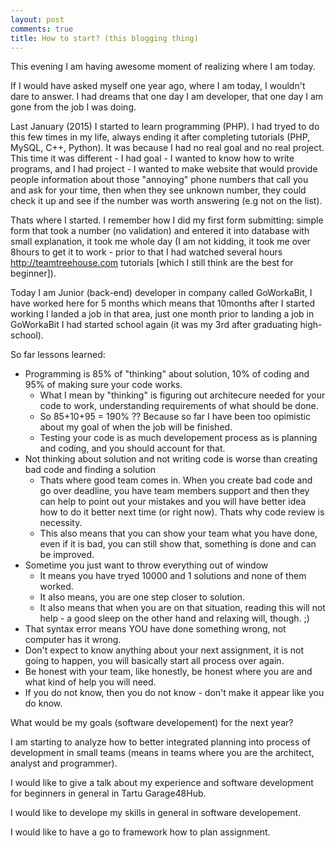 ```yaml
---
layout: post
comments: true
title: How to start? (this blogging thing)
---
```


This evening I am having awesome moment of realizing where I am today.

If I would have asked myself one year ago, where I am today, I wouldn't dare to answer. I had dreams that one day I am developer, that one day I am gone from the job I was doing.

Last January (2015) I started to learn programming (PHP). I had tryed to do this few times in my life, always ending it after completing tutorials (PHP, MySQL, C++, Python). It was because I had no real goal and no real project.
This time it was different - I had goal - I wanted to know how to write programs, and I had project - I wanted to make website that would provide people information about those "annoying" phone numbers that call you and ask for your time, then when they see unknown number, they could check it up and see if the number was worth answering (e.g not on the list).

Thats where I started. I remember how I did my first form submitting: simple form that took a number (no validation) and entered it into database with small explanation, it took me whole day (I am not kidding, it took me over 8hours to get it to work - prior to that I had watched several hours http://teamtreehouse.com tutorials [which I still think are the best for beginner]).

Today I am Junior (back-end) developer in company called GoWorkaBit, I have worked here for 5 months which means that 10months after I started working I landed a job in that area, just one month prior to landing a job in GoWorkaBit I had started school again (it was my 3rd after graduating high-school).

So far lessons learned:

* Programming is 85% of "thinking" about solution, 10% of coding and 95% of making sure your code works.
	- What I mean by "thinking" is figuring out architecure needed for your code to work, understanding requirements of what should be done.
	- So 85+10+95 = 190% ?? Because so far I have been too opimistic about my goal of when the job will be finished.
	- Testing your code is as much developement process as is planning and coding, and you should account for that.
* Not thinking about solution and not writing code is worse than creating bad code and finding a solution
	- Thats where good team comes in. When you create bad code and go over deadline, you have team members support and then they can help to point out your mistakes and you will have better idea how to do it better next time (or right now). Thats why code review is necessity.
	- This also means that you can show your team what you have done, even if it is bad, you can still show that, something is done and can be improved.
* Sometime you just want to throw everything out of window
	- It means you have tryed 10000 and 1 solutions and none of them worked.
	- It also means, you are one step closer to solution.
	- It also means that when you are on that situation, reading this will not help - a good sleep on the other hand and relaxing will, though. ;)
* That syntax error means YOU have done something wrong, not computer has it wrong.
* Don't expect to know anything about your next assignment, it is not going to happen, you will basically start all process over again.
* Be honest with your team, like honestly, be honest where you are and what kind of help you will need.
* If you do not know, then you do not know - don't make it appear like you do know.

What would be my goals (software developement) for the next year?

I am starting to analyze how to better integrated planning into process of development in small teams (means in teams where you are the architect, analyst and programmer).

I would like to give a talk about my experience and software development for beginners in general in Tartu Garage48Hub.

I would like to develope my skills in general in software developement.

I would like to have a go to framework how to plan assignment.
